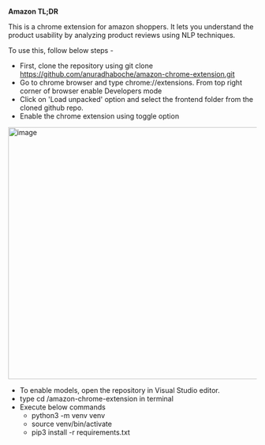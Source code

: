 **Amazon TL;DR**


This is a chrome extension for amazon shoppers. It lets you understand the product usability by analyzing product reviews using NLP techniques. 

To use this, follow below steps -
- First, clone the repository using git clone https://github.com/anuradhaboche/amazon-chrome-extension.git
- Go to chrome browser and type chrome://extensions. From top right corner of browser enable Developers mode
- Click on 'Load unpacked' option and select the frontend folder from the cloned github repo.
- Enable the chrome extension using toggle option

<img width="510" alt="image" src="https://user-images.githubusercontent.com/37079376/116767346-9960a580-a9fd-11eb-9258-00c2391ab810.png">

- To enable models, open the repository in Visual Studio editor.
- type cd <download-folder>/amazon-chrome-extension in terminal
- Execute below commands
  - python3 -m venv venv
  - source venv/bin/activate
  - pip3 install -r requirements.txt
